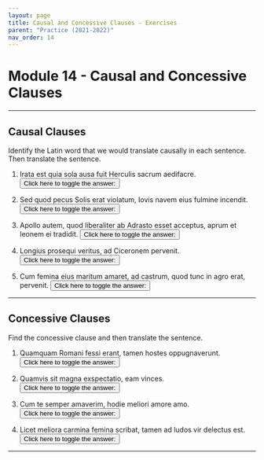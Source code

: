 ```yaml
---
layout: page
title: Causal and Concessive Clauses - Exercises
parent: "Practice (2021-2022)"
nav_order: 14
---
```


# Module 14 - Causal and Concessive Clauses

***

## Causal Clauses

Identify the Latin word that we would translate causally in each sentence. Then translate the sentence.

1. Irata est quia sola ausa fuit Herculis sacrum aedifacre.
<button onclick="toggleDisplay('prac1')">Click here to toggle the answer:</button> <span style="display: none;" id="prac1">"quia; She was angry because she alone dared to build an altar for Hercules."</span>

2. Sed quod pecus Solis erat violatum, Iovis navem eius fulmine incendit.
<button onclick="toggleDisplay('prac2')">Click here to toggle the answer:</button> <span style="display: none;" id="prac2">"quod; But because the cattle of the Sun had been violated, Jupiter burned the ship with his lightning bolt."</span>

3. Apollo autem, quod liberaliter ab Adrasto esset acceptus, aprum et leonem ei tradidit.
<button onclick="toggleDisplay('prac3')">Click here to toggle the answer:</button> <span style="display: none;" id="prac3">"quod; Apollo, however, because, to his mind, he had been received kindly, gave him a boar and lion."</span>

4. Longius prosequi veritus, ad Ciceronem pervenit.
<button onclick="toggleDisplay('prac4')">Click here to toggle the answer:</button> <span style="display: none;" id="prac4">"veritus (the participle is causal); Because he was afraid to follow further, he approached Cicero."</span>

5. Cum femina eius maritum amaret, ad castrum, quod tunc in agro erat, pervenit.
<button onclick="toggleDisplay('prac5')">Click here to toggle the answer:</button> <span style="display: none;" id="prac5">"cum (the quod is a relative pronoun referring to castrum); Because she loved her husband, she arrived at the camp, which was then in the field."</span>

***

## Concessive Clauses

Find the concessive clause and then translate the sentence.

1. Quamquam Romani fessi erant, tamen hostes oppugnaverunt.
<button onclick="toggleDisplay('prac6')">Click here to toggle the answer:</button> <span style="display: none;" id="prac6">"quamquam Romani fessi erant; Although the Romans were tired, they nevertheless attacked the enemies."</span>

2. Quamvis sit magna exspectatio, eam vinces.
<button onclick="toggleDisplay('prac7')">Click here to toggle the answer:</button> <span style="display: none;" id="prac7">"quamvis sit magna exspectatio; Although the expectation is great, you will surpass (lit. conquer) it."</span>

3. Cum te semper amaverim, hodie meliori amore amo.
<button onclick="toggleDisplay('prac8')">Click here to toggle the answer:</button> <span style="display: none;" id="prac8">"cum te semper amaverim; Although I have always loved you, today I love you today with a greater love."</span>

4. Licet meliora carmina femina scribat, tamen ad ludos vir delectus est.
<button onclick="toggleDisplay('prac9')">Click here to toggle the answer:</button> <span style="display: none;" id="prac9">"Licet meliora carmina femina scribat; Although the woman writes better poetry, a man was chosen for the games."</span>

***


<script>
function toggleDisplay(id) {
  const el = document.getElementById(id);
  el.style.display = el.style.display === 'none' ? 'inline' : 'none';
}
</script>
